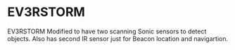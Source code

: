# EV3RSTORM
EV3RSTORM 
Modified to have two scanning Sonic sensors to detect objects.
Also has second IR sensor just for Beacon location and navigartion.
